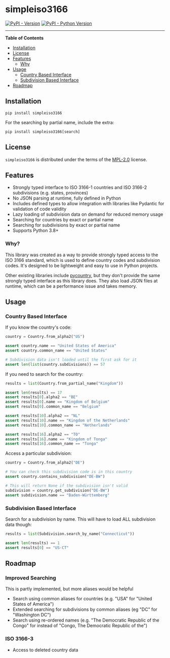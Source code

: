 # simpleiso3166

[![PyPI - Version](https://img.shields.io/pypi/v/simpleiso3166.svg)](https://pypi.org/project/simpleiso3166)
[![PyPI - Python Version](https://img.shields.io/pypi/pyversions/simpleiso3166.svg)](https://pypi.org/project/simpleiso3166)

---

**Table of Contents**

- [Installation](#installation)
- [License](#license)
- [Features](#features)
  - [Why](#why)
- [Usage](#usage)
  - [Country Based Interface](#country-based-interface)
  - [Subdivision Based Interface](#subdivision-based-interface)
- [Roadmap](#roadmap)

## Installation

```console
pip install simpleiso3166
```

For the searching by partial name, include the extra:

```console
pip install simpleiso3166[search]
```

## License

`simpleiso3166` is distributed under the terms of the [MPL-2.0](https://spdx.org/licenses/MPL-2.0.html) license.

## Features

- Strongly typed interface to ISO 3166-1 countries and ISO 3166-2 subdivisions (e.g. states, provinces)
- No JSON parsing at runtime, fully defined in Python
- Includes defined types to allow integration with libraries like Pydantic for validation of code validity
- Lazy loading of subdivision data on demand for reduced memory usage
- Searching for countries by exact or partial name
- Searching for subdivisions by exact or partial name
- Supports Python 3.8+

### Why?

This library was created as a way to provide strongly typed access to the ISO 3166 standard, which is used to define country codes and subdivision codes.
It's designed to be lightweight and easy to use in Python projects.

Other existing libraries include [pycountry](https://github.com/pycountry/pycountry), but they don't provide the same
strongly typed interface as this library does. They also load JSON files at runtime, which can be a performance issue and takes
memory.

## Usage

### Country Based Interface

If you know the country's code:

```python
country = Country.from_alpha2("US")

assert country.name == "United States of America"
assert country.common_name == "United States"

# Subdivision data isn't loaded until the first ask for it
assert len(list(country.subdivisions)) == 57
```

If you need to search for the country:

```python
results = list(Country.from_partial_name("Kingdom"))

assert len(results) == 17
assert results[0].alpha2 == "BE"
assert results[0].name == "Kingdom of Belgium"
assert results[0].common_name == "Belgium"

assert results[10].alpha2 == "NL"
assert results[10].name == "Kingdom of the Netherlands"
assert results[10].common_name == "Netherlands"

assert results[16].alpha2 == "TO"
assert results[16].name == "Kingdom of Tonga"
assert results[16].common_name == "Tonga"
```

Access a particular subdivision:

```python
country = Country.from_alpha2("DE")

# You can check this subdivision code is in this country
assert country.contains_subdivision("DE-BW")

# This will return None if the subdivision isn't valid
subdivision = country.get_subdivision("DE-BW")
assert subdivision.name == "Baden-Württemberg"
```

### Subdivision Based Interface

Search for a subdivision by name. This will have to load ALL subdivision data though:

```python
results = list(Subdivision.search_by_name("Connecticut"))

assert len(results) == 1
assert results[0] == "US-CT"
```

## Roadmap

### Improved Searching

This is partly implemented, but more aliases would be helpful

- Search using common aliases for countries (e.g. "USA" for "United States of America")
- Extended searching for subdivisions by common aliases (eg "DC" for "Washington DC")
- Search using re-ordered names (e.g. "The Democratic Republic of the Congo" for instead of "Congo, The Democratic Republic of the")

### ISO 3166-3

- Access to deleted country data
